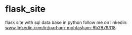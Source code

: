 # flask_site
 flask site with sql data base in python
follow me on linkedin: www.linkedin.com/in/parham-mohtasham-6b2879318
